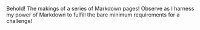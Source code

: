 Behold! The makings of a series of Markdown pages! Observe as I harness my power of Markdown to fulfill the bare minimum requirements for a challenge!
